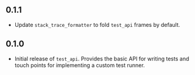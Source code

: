 ## 0.1.1

* Update `stack_trace_formatter` to fold `test_api` frames by default. 


## 0.1.0

* Initial release of `test_api`. Provides the basic API for writing tests and
  touch points for implementing a custom test runner.
